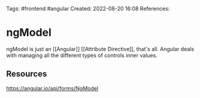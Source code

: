Tags: #frontend #angular 
Created: 2022-08-20 16:08
References: 

# ngModel
ngModel is just an [[Angular]] [[Attribute Directive]], that's all. Angular deals with managing all the different types of controls inner values.

## Resources
https://angular.io/api/forms/NgModel
